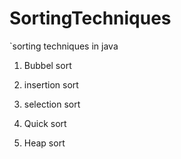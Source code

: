 # SortingTechniques
`sorting techniques in java  

1. Bubbel sort 

2. insertion sort

3. selection sort

4. Quick sort 

5. Heap sort
